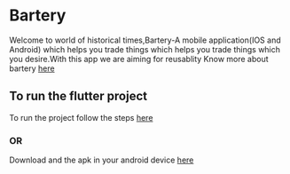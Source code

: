 # Bartery
Welcome to world of historical times,Bartery-A mobile application(IOS and Android) which helps you trade things which helps you trade things which you desire.With this app we are aiming for reusablity 
Know more about bartery [here](https://docs.google.com/presentation/d/11qCZfAqQashXt7mzvxA4quTBQnucnUc3KbzMecx_Lto/edit?usp=sharing)


## To run the flutter project

To run the project follow the steps [here](https://flutter-io-deploy-one.firebaseapp.com/getting-started/#running-your-flutter-app)

### OR

Download and the apk in your android device [here](https://drive.google.com/file/d/1Zho-0-duO_PnWqwi8XQgFHhLyOSI_McB/view?usp=sharing)
